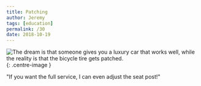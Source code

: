 ```yaml
---
title: Patching
author: Jeremy
tags: [education]
permalink: /30
date: 2018-10-19
---
```


![The dream is that someone gives you a luxury car that works well, while the reality is that the bicycle tire gets patched.](https://res.cloudinary.com/dh3hm8pb7/image/upload/c_scale,q_auto:best/v1535842866/Handwaving/Published/Patching.png){: .centre-image }

"If you want the full service, I can even adjust the seat post!"